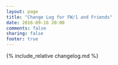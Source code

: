 ```yaml
---
layout: page
title: "Change Log for FW/1 and Friends"
date: 2016-09-16 20:00
comments: false
sharing: false
footer: true
---
```


{% include_relative changelog.md %}